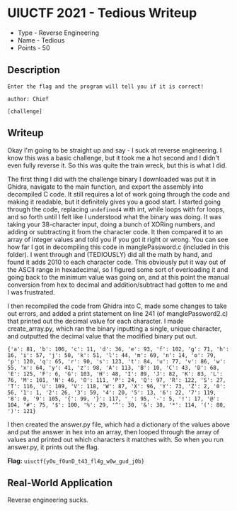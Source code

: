 # UIUCTF 2021 - Tedious Writeup
* Type - Reverse Engineering
* Name - Tedious
* Points - 50

## Description
```
Enter the flag and the program will tell you if it is correct!

author: Chief

[challenge]
```

## Writeup
Okay I'm going to be straight up and say - I suck at reverse engineering. I know this was a basic challenge, but it took me a hot second and I didn't even fully reverse it. So this was quite the train wreck, but this is what I did.

The first thing I did with the challenge binary I downloaded was put it in Ghidra, navigate to the main function, and export the assembly into decompiled C code. It still requires a lot of work going through the code and making it readable, but it definitely gives you a good start. I started going through the code, replacing `undefined4` with int, while loops with for loops, and so forth until I felt like I understood what the binary was doing. It was taking your 38-character input, doing a bunch of XORing numbers, and adding or subtracting it from the character code. It then compared it to an array of integer values and told you if you got it right or wrong. You can see how far I got in decompiling this code in manglePassword.c (included in this folder). I went through and (TEDIOUSLY) did all the math by hand, and found it adds 2010 to each character code. This obviously put it way out of the ASCII range in hexadecimal, so I figured some sort of overloading it and going back to the minimum value was going on, and at this point the manual conversion from hex to decimal and addition/subtract had gotten to me and I was frustrated.

I then recompiled the code from Ghidra into C, made some changes to take out errors, and added a print statement on line 241 (of manglePassword2.c) that printed out the decimal value for each character. I made create_array.py, which ran the binary inputting a single, unique character, and outputted the decimal value that the modified binary put out.

```
{'a': 81, 'b': 106, 'c': 11, 'd': 36, 'e': 93, 'f': 102, 'g': 71, 'h': 16, 'i': 57, 'j': 50, 'k': 51, 'l': 44, 'm': 69, 'n': 14, 'o': 79, 'p': 120, 'q': 65, 'r': 90, 's': 123, 't': 84, 'u': 77, 'v': 86, 'w': 55, 'x': 64, 'y': 41, 'z': 98, 'A': 113, 'B': 10, 'C': 43, 'D': 68, 'E': 125, 'F': 6, 'G': 103, 'H': 48, 'I': 89, 'J': 82, 'K': 83, 'L': 76, 'M': 101, 'N': 46, 'O': 111, 'P': 24, 'Q': 97, 'R': 122, 'S': 27, 'T': 116, 'U': 109, 'V': 118, 'W': 87, 'X': 96, 'Y': 73, 'Z': 2, '0': 56, '1': 1, '2': 26, '3': 59, '4': 20, '5': 13, '6': 22, '7': 119, '8': 0, '9': 105, '{': 99, '}': 117, '_': 95, '-': 5, '!': 17, '@': 104, '#': 75, '$': 100, '%': 29, '^': 30, '&': 38, '*': 114, '(': 80, ')': 121}
```

I then created the answer.py file, which had a dictionary of the values above and put the answer in hex into an array, then looped through the array of values and printed out which characters it matches with. So when you run answer.py, it prints out the flag.

**Flag:** `uiuctf{y0u_f0unD_t43_fl4g_w0w_gud_j0b}`

## Real-World Application
Reverse engineering sucks.